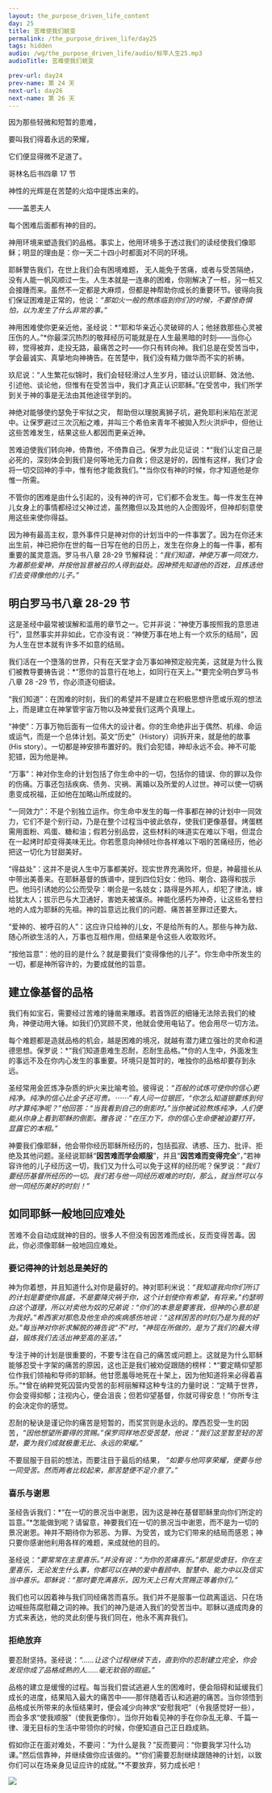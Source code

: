 ```yaml
---
layout: the_purpose_driven_life_content
day: 25
title: 苦难使我们蜕变
permalink: /the_purpose_driven_life/day25
tags: hidden
audio: /wg/the_purpose_driven_life/audio/标竿人生25.mp3
audioTitle: 苦难使我们蜕变

prev-url: day24
prev-name: 第 24 天
next-url: day26
next-name: 第 26 天
---
```


<div class="center script poem">
<p>因为那些轻微和短暂的患难，</p>
<p>要叫我们得着永远的荣耀，</p>
<p>它们便显得微不足道了。</p>
<p class="sp-verse">哥林名后书四章 17 节</p>
</div>
<div class="center poem">
<p>神性的光辉是在苦楚的火焰中提炼出来的。</p>
<p>——盖恩夫人</p>
</div>
<p class="first">每个困难后面都有神的目的。</p>

神用环境来塑造我们的品格。事实上，他用环境多于透过我们的读经使我们像耶稣；明显的理由是：你一天二十四小时都面对不同的环境。

耶稣警告我们，在世上我们会有困境难题， 无人能免于苦痛，或者与受苦隔绝，没有人能一帆风顺过一生。人生本就是一连串的困难，你刚解决了一桩，另一桩又会接踵而来。虽然不一定都是大麻烦，但都是神帮助你成长的重要环节。彼得向我们保证困难是正常的，他说：*“那如火一般的熬炼临到你们的时候，不要惊奇惧怕，以为发生了什么非常的事。”*

神用困难使你更亲近他，圣经说：*“耶和华亲近心灵破碎的人；他拯救那些心灵被压伤的人。”*你最深沉热烈的敬拜经历可能就是在人生最黑暗的时刻——当你心碎，觉得被弃，走投无路，最痛苦之时——你只有转向神。我们总是在受苦当中，学会最诚实、真挚地向神祷告。在苦楚中，我们没有精力做华而不实的祈祷。

玖尼说：“人生繁花似锦时，我们会轻轻滑过人生岁月，错过认识耶稣、效法他、引述他、谈论他，但惟有在受苦当中，我们才真正认识耶稣。”在受苦中，我们所学到关于神的事是无法由其他途径学到的。

神绝对能够使约瑟免于牢狱之灾， 帮助但以理脱离狮子坑，避免耶利米陷在淤泥中。让保罗避过三次沉船之难，并叫三个希伯来青年不被拋入烈火洪炉中，但他让这些苦难发生，结果这些人都因而更亲近神。

苦难迫使我们转向神，倚靠他，不倚靠自己。保罗为此见证说：*“我们认定自己是必死的，深刻体会到我们是何等地无力自救；但这是好的，因惟有这样，我们才会将一切交回神的手中，惟有他才能救我们。”*当你仅有神的时候，你才知道他是你惟一所需。

不管你的困难是由什么引起的，没有神的许可，它们都不会发生。每一件发生在神儿女身上的事情都经过父神过滤，虽然撒但以及其他的人企图毁坏，但神却刻意使用这些来使你得益。

因为神有最高主权，意外事件只是神对你的计划当中的一件事罢了。因为在你还末出生前，神已把你在世的每一日写在他的日历上，发生在你身上的每一件事，都有重要的属灵意涵。罗马书八章 28-29 节解释说：*“我们知道，神使万事一同效力，为着那些爱神，并按他旨意被召的人得到益处。因神预先知道他的百姓，且拣选他们去变得像他的儿子。”*

## 明白罗马书八章 28-29 节

这是圣经中最常被误解和滥用的章节之一。它并非说：“神使万事按照我的意思进行”，显然事实并非如此，它亦没有说：“神使万事在地上有一个欢乐的结局”，因为人生在世本就有许多不如意的结局。

我们活在一个墮落的世界，只有在天堂才会万事如神预定般完美，这就是为什么我们被教导要祷告说：*“愿你的旨意行在地上，如同行在天上。”*要完全明白罗马书八章 28 -29 节，你必须逐句细读。

“我们知道”：在困难的时刻，我们的希望并不是建立在积极思想许愿或乐观的想法上，而是建立在神掌管宇宙万物以及神爱我们这两个真理上。

“神使”：万事万物后面有一位伟大的设计者。你的生命绝非出于偶然、机缘、命运或运气，而是一个总体计划。英文“历史”（History）词拆开来，就是他的故事 (His story）。一切都是神安排布置好的。我们会犯错，神却永远不会。神不可能犯错，因为他是神。

“万事”：神对你生命的计划包括了你生命中的一切，包括你的错误、你的罪以及你的伤痛。万事还包括疾病、债务、灾祸、离婚以及所爱的人过世。神可以使一切祸患变成祝福，正如他在加略山所成就的。

“一同效力”：不是个别独立运作。你生命中发生的每一件事都在神的计划中一同效力，它们不是个别行动，乃是在整个过程当中彼此依存，使我们更像基督。烤蛋糕需用面粉、鸡蛋、糖和油；假若分别品尝，这些材料的味道实在难以下咽，但混合在一起烤时却变得美味无比。你若愿意向神倾吐你各样难以下咽的苦痛经历，他必把这一切化为甘甜美好。

“得益处”：这并不是说人生中万事都美好。现实世界充满败坏，但是，神最擅长从中带出美善来。在耶稣基督的族谱中，提到四位妇女：他玛、喇合、路得和拔示巴。他玛引诱她的公公而受孕：喇合是一名妓女；路得是外邦人，却犯了律法，嫁给犹太人；拔示巴与大卫通好，害她夫被谋杀。神能化感朽为神奇，让这些名誉扫地的人成为耶稣的先祖。神的旨意远比我们的问题、痛苦甚至罪过还要大。

“爱神的、被呼召的人”：这应许只给神的儿女，不是给所有的人。那些与神为敌、随心所欲生活的人，万事也互相作用，但结果是令这些人收取败坏。

“按他旨意”：他的目的是什么？就是要我们“变得像他的儿子”。你生命中所发生的一切，都是神所容许的，为要成就他的旨意。

## 建立像基督的品格

我们有如宝石，需要经过苦难的锤凿来雕琢。若首饰匠的细锤无法除去我们的棱角，神便动用大锤。如我们仍冥顾不灵，他就会使用电钻了。他会用尽一切方法。

每个难题都是造就品格的机会，越是困难的境况，就越有潜力建立强壮的灵命和道德思想。保罗说：*“我们知道患难生忍耐，忍耐生品格。”*你的人生中，外面发生的事远不及在你内心发生的事重要。环境只是暂时的，唯独你的品格却要存到永远。

圣经常用金匠炼净杂质的炉火来比喻考验。彼得说：*“百般的试炼可使你的信心更纯净。纯净的信心比金子还可贵。⋯⋯”*有人问一位银匠，“你怎么知道银要炼到何时才算纯净呢？”他回答：“当我看到自己的倒影时。”当你被试验熬炼纯净，人们便能从你身上看到耶稣的倒影。雅各说：*“在压力下，你的信心生命便被迫要打开，显露它的本相。”*

神要我们像耶稣，他会带你经历耶稣所经历的，包括孤寂、诱惑、压力、批评、拒绝及其他问题。圣经说耶稣“**因苦难而学会顺服**”，并且“**因苦难而变得完全**”，”若神容许他的儿子经历这一切，我们又为什么可以免于这样的经历呢？保罗说：*“我们要经历基督所经历的一切。我们若与他一同经历艰难的时刻，那么，就当然可以与他一同经历美好的时刻！”*

## 如同耶稣一般地回应难处

苦难不会自动成就神的目的。很多人不但没有因苦难而成长，反而变得苦毒。因此，你必须像耶稣一般地回应难处。

### 要记得神的计划总是美好的

神为你着想，并且知道什么对你是最好的。神对耶利米说：*“我知道我向你们所订的计划是要使你昌盛，不是要降灾祸于你，这个计划使你有希望，有将来。”*约瑟明白这个道理，所以对卖他为奴的兄弟说：*“你们的本意是要害我，但神的心意却是为我好。”*希西家对那危及他生命的疾病感伤地说：*“这样困苦的时刻乃是为我的好处。”*每当神对你祈求解脱的祷告说“不”时，*“神现在所做的，是为了我们的最大得益，锻炼我们去活出神至高的圣洁。”*

专注于神的计划是很重要的，不要专注在自己的痛苦或问题上。这就是为什么耶稣能够忍受十字架的痛苦的原因，这也正是我们被劝促跟随的榜样：*“要定睛仰望那位作我们领袖和导师的耶稣。他甘愿羞辱地死在十架上，因为他知道将来必得着喜乐。”*曾在纳粹党死囚营内受苦的彭柯丽解释这种专注的力量时说：“定睛于世界，你会变得抑郁；注视内心，便会沮丧；但若仰望基督，你就可得安息！”你所专注的会决定你的感觉。

忍耐的秘诀是谨记你的痛苦是短暂的，而奖赏则是永远的。摩西忍受一生的因苦，*“因他想望所要得的赏赐。”*保罗同样地忍受苦楚，他说：*“我们这至暂至轻的苦楚，要为我们成就极重无比、永远的荣耀。”*

不要屈服于目前的想法，而要注目于最后的结果， *“如要与他同享荣耀，便要与他一同受苦。然而两者比较起来，那苦楚便不足介意了。”*

### 喜乐与谢恩

圣经告诉我们：*“在一切的景况当中谢恩，因为这是神在基督耶稣里向你们所定的旨意。”*怎能做到呢？请留意，神要我们在一切的景况当中谢恩，而不是为一切的景况谢恩。神并不期待你为邪恶、为罪、为受苦，或为它们带来的结局而感恩；神只要你感谢他利用各样的难题，来成就他的目的。

圣经说：*“要常常在主里喜乐。”*并没有说：“为你的苦痛喜乐。”那是受虐狂，你在主里喜乐，无论发生什么事，你都可以在神的爱中看顾中、智慧中、能力中以及信实当中喜乐。耶稣说：*“那时要充满喜乐，因为天上已有大赏赐正等着你们。”*

我们也可以因着神与我们同经痛苦而喜乐。我们并不是服事一位疏离遥远、只在场边喊些陈腐慰藉之词的神。我们的神乃是进入我们的受苦当中。耶稣以道成肉身的方式来表达，他的灵此刻便与我们同在，他永不离弃我们。

### 拒绝放弃

要忍耐坚持。圣经说：*“……让这个过程继续下去，直到你的忍耐建立完全，你会发现你成了品格成熟的人……毫无软弱的瑕疵。”*

品格的建立是缓慢的过程。每当我们尝试逃避人生的困难时，便会阻碍和延缓我们成长的进度，结果陷入最大的痛苦中——那伴随着否认和逃避的痛苦。当你领悟到品格成长所带来的永恒结果时，便会减少向神求“安慰我吧”（令我感觉好一些），而会多求“使我顺服”（使我更像你）。当你开始看见神的手在你杂乱无章、千篇一律、漫无目标的生活中带领你的时候，你便知道自己正日趋成熟。

假如你正在面对难处，不要问：“为什么是我？”反而要问：“你要我学习什么功课。”然后信靠神，并继续做你应该做的。*“你们需要忍耐继续跟随神的计划，以致你们可以在场亲身见证应许的成就。”*不要放弃，努力成长吧！

<div class="article-img-wrapper">
  <img src="https://typora-1259024198.cos.ap-beijing.myqcloud.com/wg/the_purpose_driven_life/image/day25_card.jpg">
</div>
